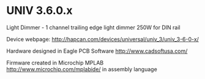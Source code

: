 UNIV 3.6.0.x
============

Light Dimmer - 1 channel trailing edge light dimmer 250W for DIN rail

Device webpage: http://hapcan.com/devices/universal/univ_3/univ_3-6-0-x/

Hardware designed in Eagle PCB Software http://www.cadsoftusa.com/

Firmware created in Microchip MPLAB http://www.microchip.com/mplabide/ in assembly language
